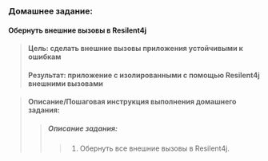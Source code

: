 ### Домашнее задание:<br/>

#### Обернуть внешние вызовы в Resilent4j

> #### Цель: сделать внешние вызовы приложения устойчивыми к ошибкам
> #### Результат: приложение с изолированными с помощью Resilent4j внешними вызовами

> #### Описание/Пошаговая инструкция выполнения домашнего задания:
>> #####  Описание задания:
>>> 1) Обернуть все внешние вызовы в Resilent4j.
